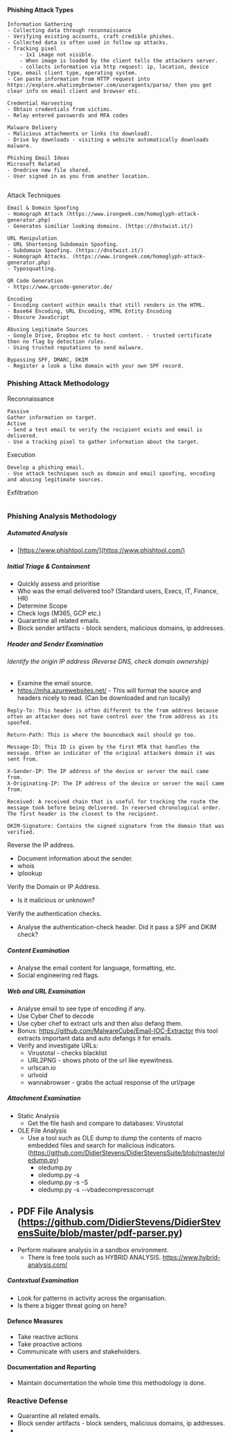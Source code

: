 #### Phishing Attack Types

```
Information Gathering
- Collecting data through reconnaissance
- Verifying existing accounts, craft credible phishes.
- Collected data is often used in follow up attacks.
- Tracking pixel 
	- 1x1 image not visible. 
	- When image is loaded by the client tells the attackers server.
	- collects information via http request: ip, location, device type, email client type, operating system.
- Can paste information from HTTP request into https://explore.whatismybrowser.com/useragents/parse/ then you get clear info on email client and browser etc.

Credential Harvesting
- Obtain credentials from victims.
- Relay entered passwords and MFA codes 

Malware Delivery
- Malicious attachments or links (to download).
- Drive by downloads - visiting a website automatically downloads malware.

Phishing Email Ideas
Microsoft Related
- Onedrive new file shared.
- User signed in as you from another location.


```

Attack Techniques
```
Email & Domain Spoofing
- Homograph Attack (https://www.irongeek.com/homoglyph-attack-generator.php)
- Generates similiar looking domains. (https://dnstwist.it/)

URL Manipulation
- URL Shortening Subdomain Spoofing.
- Subdomain Spoofing. (https://dnstwist.it/)
- Homograph Attacks. (https://www.irongeek.com/homoglyph-attack-generator.php)
- Typosquatting.

QR Code Generation
- https://www.qrcode-generator.de/

Encoding
- Encoding content within emails that still renders in the HTML.
- Base64 Encoding, URL Encoding, HTML Entity Encoding 
- Obscure JavaScript

Abusing Legitimate Sources
- Google Drive, Dropbox etc to host content. - trusted certificate then no flag by detection rules.
- Using trusted reputations to send malware.

Bypassing SPF, DMARC, DKIM
- Register a look a like domain with your own SPF record.

```

### Phishing Attack Methodology
Reconnaissance 
```
Passive
Gather information on target.
Active
- Send a test email to verify the recipient exists and email is delivered.
- Use a tracking pixel to gather information about the target.
```

Execution
```
Develop a phishing email.
- Use attack techniques such as domain and email spoofing, encoding and abusing legitimate sources.

```

Exfiltration
```

```

### Phishing Analysis Methodology
##### Automated Analysis
- [https://www.phishtool.com/](https://www.phishtool.com/)
##### Initial Triage & Containment
- Quickly assess and prioritise 
- Who was the email delivered too? (Standard users, Execs, IT, Finance, HR)
- Determine Scope
- Check logs (M365, GCP etc.)
- Quarantine all related emails.
- Block sender artifacts - block senders, malicious domains, ip addresses.
##### Header and Sender Examination
###### Identify the origin IP address (Reverse DNS, check domain ownership)
- Examine the email source.
- https://mha.azurewebsites.net/ - This will format the source and headers nicely to read. (Can be downloaded and run locally)
```
Reply-To: This header is often different to the from address because often an attacker does not have control over the from address as its spoofed.

Return-Path: This is where the bounceback mail should go too.

Message-ID: This ID is given by the first MTA that handles the message. Often an indicator of the original attackers domain it was sent from.

X-Sender-IP: The IP address of the device or server the mail came from.
X-Originating-IP: The IP address of the device or server the mail came from.

Received: A received chain that is useful for tracking the route the message took before being delivered. In reversed chronological order. The first header is the closest to the recipient.

DKIM-Signature: Contains the signed signature from the domain that was verified.
```

Reverse the IP address.
- Document information about the sender.
- whois
- iplookup

Verify the Domain or IP Address.
- Is it malicious or unknown?

Verify the authentication checks.
- Analyse the authentication-check header. Did it pass a SPF and DKIM check?

##### Content Examination
- Analyse the email content for language, formatting, etc.
- Social engineering red flags.
##### Web and URL Examination
- Analyse email to see type of encoding if any.
- Use Cyber Chef to decode
- Use cyber chef to extract urls and then also defang them.
- Bonus: https://github.com/MalwareCube/Email-IOC-Extractor this tool extracts important data and auto defangs it for emails.
- Verify and investigate URLs: 
	- Virustotal - checks blacklist
	- URL2PNG - shows photo of the url like eyewitness.
	- urlscan.io
	- urlvoid
	- wannabrowser - grabs the actual response of the url/page
##### Attachment Examination
- Static Analysis
	- Get the file hash and compare to databases: Virustotal
- OLE File Analysis
	- Use a tool such as OLE dump to dump the contents of macro embedded files and search for malicious indicators. (https://github.com/DidierStevens/DidierStevensSuite/blob/master/oledump.py)
		- oledump.py <file/>
		- oledump.py <file/> -s <source/>
		- oledump.py <file/> -s <source/> -S
		- oledump.py <file/> -s <source/> --vbadecompresscorrupt
- PDF File Analysis (https://github.com/DidierStevens/DidierStevensSuite/blob/master/pdf-parser.py)
	- 
- Perform malware analysis in a sandbox environment.
	- There is free tools such as HYBRID ANALYSIS. https://www.hybrid-analysis.com/


##### Contextual Examination
- Look for patterns in activity across the organisation.
- Is there a bigger threat going on here?

#### Defence Measures
- Take reactive actions
- Take proactive actions
- Communicate with users and stakeholders.

#### Documentation and Reporting
- Maintain documentation the whole time this methodology is done.

### Reactive Defense
- Quarantine all related emails.
- Block sender artifacts - block senders, malicious domains, ip addresses.
- 
